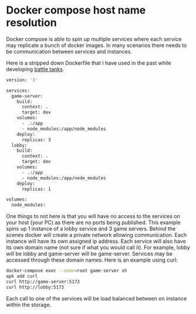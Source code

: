 # Docker compose host name resolution

Docker compose is able to spin up multiple services where each service may
replicate a bunch of docker images. In many scenarios there needs to be
communication between services and instances.

Here is a stripped down Dockerfile that I have used in the past while developing
[battle tanks](../357).

```Dockerfile
version: '3'

services:
  game-server:
    build:
      context: .
      target: dev
    volumes:
      - .:/app
      - node_modules:/app/node_modules
    deploy:
      replicas: 3
  lobby:
    build:
      context: .
      target: dev
    volumes:
      - .:/app
      - node_modules:/app/node_modules
    deploy:
      replicas: 1

volumes:
  node_modules:
```

One things to not here is that you will have no access to the services on your
host (your PC) as there are no ports being published. This example spins up 1
instance of a lobby service and 3 game servers. Behind the scenes docker will
create a private network allowing communication. Each instance will have its own
assigned ip address. Each service will also have its own domain name (not sure
if what you would call it). For example, lobby will be lobby and game-server
will be game-server. Services may be accessed through these domain names. Here
is an example using curl:

```bash
docker-compose exec --user=root game-server sh
apk add curl
curl http://game-server:5173
curl http://lobby:5173
```

Each call to one of the services will be load balanced between on instance
within the storage.


